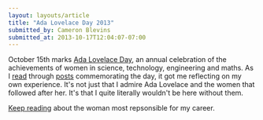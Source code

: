 ```yaml
---
layout: layouts/article
title: "Ada Lovelace Day 2013"
submitted_by: Cameron Blevins
submitted_at: 2013-10-17T12:04:07-07:00
---
```


October 15th marks [Ada Lovelace Day](http://findingada.com/), an annual celebration of the achievements of women in science, technology, engineering and maths. As I [read](http://melissaterras.blogspot.co.uk/2013/10/for-ada-lovelace-day-father-busas.html) through [posts](http://jezebel.com/lady-scientists-organize-mass-wikipedia-edit-to-honor-a-1443894109) commemorating the day, it got me reflecting on my own experience. It's not just that I admire Ada Lovelace and the women that followed after her. It's that I quite literally wouldn't be here without them.


[Keep reading](http://historying.org/2013/10/15/ada-lovelace-day-2013/) about the woman most repsonsible for my career.





